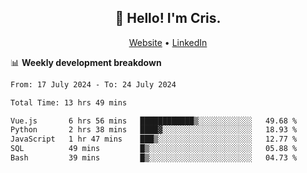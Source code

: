 
<h2 align="center">👋 Hello! I'm Cris.</h2>
<p align="center">
  <a href="https://www.criscunas.dev">Website</a> •
  <a href="https://www.linkedin.com/in/cristophercunas/">LinkedIn</a> 
</p>


📊 **Weekly development breakdown**
<!--START_SECTION:waka-->

```txt
From: 17 July 2024 - To: 24 July 2024

Total Time: 13 hrs 49 mins

Vue.js       6 hrs 56 mins   ████████████▒░░░░░░░░░░░░   49.68 %
Python       2 hrs 38 mins   ████▓░░░░░░░░░░░░░░░░░░░░   18.93 %
JavaScript   1 hr 47 mins    ███▒░░░░░░░░░░░░░░░░░░░░░   12.77 %
SQL          49 mins         █▒░░░░░░░░░░░░░░░░░░░░░░░   05.88 %
Bash         39 mins         █▒░░░░░░░░░░░░░░░░░░░░░░░   04.73 %
```

<!--END_SECTION:waka-->
